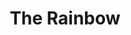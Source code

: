 ---
pid: ws59
title: The Rainbow
location_transcription: Cianfrani Park
coordinates: "[-75.155338937682, 39.940659370496]"
zipcode: '19147'
gen_neighborhood: South Philadelphia
neighborhood: Queen Village,Bella Vista,Pennsport,Italian Market
outside_phl: 
age: '2.5'
age_range: "<6"
instagram: 
image_file_name: ws_59.jpg
proposal_transcription: 
topic: 
topic_summary: 
type: Other No Form
keywords_other: 
credit: Thea
image_labels: 
twitter: 
facebook: 
permalink: "/monuments/ws59/"
layout: item-page
---